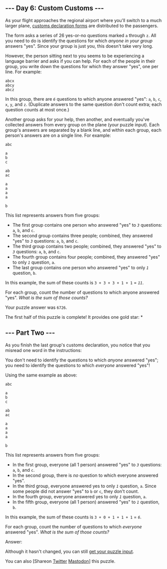 \--- Day 6: Custom Customs ---
----------

As your flight approaches the regional airport where you'll switch to a much larger plane, [customs declaration forms](https://en.wikipedia.org/wiki/Customs_declaration) are distributed to the passengers.

The form asks a series of 26 yes-or-no questions marked `a` through `z`. All you need to do is identify the questions for which *anyone in your group* answers "yes". Since your group is just you, this doesn't take very long.

However, the person sitting next to you seems to be experiencing a language barrier and asks if you can help. For each of the people in their group, you write down the questions for which they answer "yes", one per line. For example:

```
abcx
abcy
abcz

```

In this group, there are *`6`* questions to which anyone answered "yes": `a`, `b`, `c`, `x`, `y`, and `z`. (Duplicate answers to the same question don't count extra; each question counts at most once.)

Another group asks for your help, then another, and eventually you've collected answers from every group on the plane (your puzzle input). Each group's answers are separated by a blank line, and within each group, each person's answers are on a single line. For example:

```
abc

a
b
c

ab
ac

a
a
a
a

b

```

This list represents answers from five groups:

* The first group contains one person who answered "yes" to *`3`* questions: `a`, `b`, and `c`.
* The second group contains three people; combined, they answered "yes" to *`3`* questions: `a`, `b`, and `c`.
* The third group contains two people; combined, they answered "yes" to *`3`* questions: `a`, `b`, and `c`.
* The fourth group contains four people; combined, they answered "yes" to only *`1`* question, `a`.
* The last group contains one person who answered "yes" to only *`1`* question, `b`.

In this example, the sum of these counts is `3 + 3 + 3 + 1 + 1` = *`11`*.

For each group, count the number of questions to which anyone answered "yes". *What is the sum of those counts?*

Your puzzle answer was `6726`.

The first half of this puzzle is complete! It provides one gold star: \*

\--- Part Two ---
----------

As you finish the last group's customs declaration, you notice that you misread one word in the instructions:

You don't need to identify the questions to which *anyone* answered "yes"; you need to identify the questions to which *everyone* answered "yes"!

Using the same example as above:

```
abc

a
b
c

ab
ac

a
a
a
a

b

```

This list represents answers from five groups:

* In the first group, everyone (all 1 person) answered "yes" to *`3`* questions: `a`, `b`, and `c`.
* In the second group, there is *no* question to which everyone answered "yes".
* In the third group, everyone answered yes to only *`1`* question, `a`. Since some people did not answer "yes" to `b` or `c`, they don't count.
* In the fourth group, everyone answered yes to only *`1`* question, `a`.
* In the fifth group, everyone (all 1 person) answered "yes" to *`1`* question, `b`.

In this example, the sum of these counts is `3 + 0 + 1 + 1 + 1` = *`6`*.

For each group, count the number of questions to which *everyone* answered "yes". *What is the sum of those counts?*

Answer:

Although it hasn't changed, you can still [get your puzzle input](6/input).

You can also [Shareon [Twitter](https://twitter.com/intent/tweet?text=I%27ve+completed+Part+One+of+%22Custom+Customs%22+%2D+Day+6+%2D+Advent+of+Code+2020&url=https%3A%2F%2Fadventofcode%2Ecom%2F2020%2Fday%2F6&related=ericwastl&hashtags=AdventOfCode) [Mastodon](javascript:void(0);)] this puzzle.